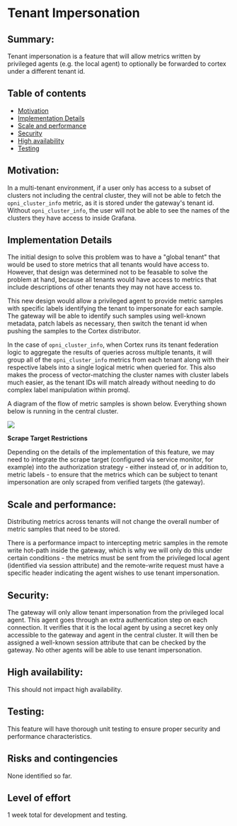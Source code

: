 # Tenant Impersonation

## Summary:
Tenant impersonation is a feature that will allow metrics written by privileged agents (e.g. the local agent) to optionally be forwarded to cortex under a different tenant id.

## Table of contents
* [Motivation](#Motivation)
* [Implementation Details](#Implementation-Details)
* [Scale and performance](#Scale-and-performance)
* [Security](#Security)
* [High availability](#High-availability)
* [Testing](#Testing)

## Motivation:
In a multi-tenant environment, if a user only has access to a subset of clusters not including the central cluster, they will not be able to fetch the `opni_cluster_info` metric, as it is stored under the gateway's tenant id. Without `opni_cluster_info`, the user will not be able to see the names of the clusters they have access to inside Grafana.

## Implementation Details

The initial design to solve this problem was to have a "global tenant" that would be used to store metrics that all tenants would have access to. However, that design was determined not to be feasable to solve the problem at hand, because all tenants would have access to metrics that include descriptions of other tenants they may not have access to.

This new design would allow a privileged agent to provide metric samples with specific labels identifying the tenant to impersonate for each sample. The gateway will be able to identify such samples using well-known metadata, patch labels as necessary, then switch the tenant id when pushing the samples to the Cortex distributor.

In the case of `opni_cluster_info`, when Cortex runs its tenant federation logic to aggregate the results of queries across multiple tenants, it will group all of the `opni_cluster_info` metrics from each tenant along with their respective labels into a single logical metric when queried for. This also makes the process of vector-matching the cluster names with cluster labels much easier, as the tenant IDs will match already without needing to do complex label manipulation within promql.

A diagram of the flow of metric samples is shown below. Everything shown below is running in the central cluster.

![](https://lucid.app/publicSegments/view/509cb1ed-31bf-4755-b417-1d22c008225f/image.png)

**Scrape Target Restrictions**

Depending on the details of the implementation of this feature, we may need to integrate the scrape target (configured via service monitor, for example) into the authorization strategy - either instead of, or in addition to, metric labels - to ensure that the metrics which can be subject to tenant impersonation are only scraped from verified targets (the gateway).

## Scale and performance:
Distributing metrics across tenants will not change the overall number of metric samples that need to be stored.

There is a performance impact to intercepting metric samples in the remote write hot-path inside the gateway, which is why we will only do this under certain conditions - the metrics must be sent from the privileged local agent (identified via session attribute) and the remote-write request must have a specific header indicating the agent wishes to use tenant impersonation.

## Security:
The gateway will only allow tenant impersonation from the privileged local agent. This agent goes through an extra authentication step on each connection. It verifies that it is the local agent by using a secret key only accessible to the gateway and agent in the central cluster. It will then be assigned a well-known session attribute that can be checked by the gateway. No other agents will be able to use tenant impersonation.

## High availability:
This should not impact high availability.

## Testing:
This feature will have thorough unit testing to ensure proper security and performance characteristics.

## Risks and contingencies
None identified so far.

## Level of effort
1 week total for development and testing.
